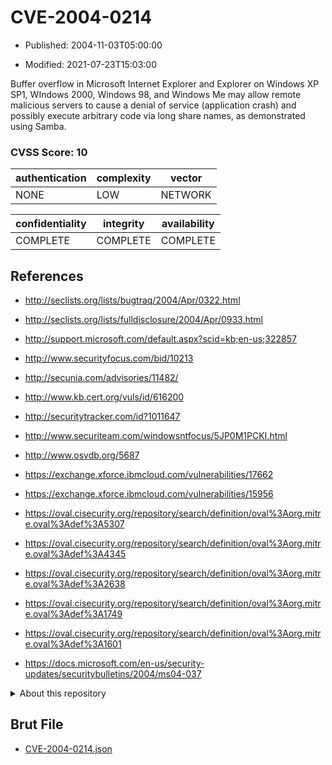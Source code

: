 # CVE-2004-0214

- Published: 2004-11-03T05:00:00

- Modified: 2021-07-23T15:03:00

Buffer overflow in Microsoft Internet Explorer and Explorer on Windows XP SP1, WIndows 2000, Windows 98, and Windows Me may allow remote malicious servers to cause a denial of service (application crash) and possibly execute arbitrary code via long share names, as demonstrated using Samba.

### CVSS Score: **10**

| authentication | complexity | vector |
| --- | --- | --- |
| NONE | LOW | NETWORK |

| confidentiality | integrity | availability |
| --- | --- | --- |
| COMPLETE | COMPLETE | COMPLETE |

## References

* http://seclists.org/lists/bugtraq/2004/Apr/0322.html

* http://seclists.org/lists/fulldisclosure/2004/Apr/0933.html

* http://support.microsoft.com/default.aspx?scid=kb;en-us;322857

* http://www.securityfocus.com/bid/10213

* http://secunia.com/advisories/11482/

* http://www.kb.cert.org/vuls/id/616200

* http://securitytracker.com/id?1011647

* http://www.securiteam.com/windowsntfocus/5JP0M1PCKI.html

* http://www.osvdb.org/5687

* https://exchange.xforce.ibmcloud.com/vulnerabilities/17662

* https://exchange.xforce.ibmcloud.com/vulnerabilities/15956

* https://oval.cisecurity.org/repository/search/definition/oval%3Aorg.mitre.oval%3Adef%3A5307

* https://oval.cisecurity.org/repository/search/definition/oval%3Aorg.mitre.oval%3Adef%3A4345

* https://oval.cisecurity.org/repository/search/definition/oval%3Aorg.mitre.oval%3Adef%3A2638

* https://oval.cisecurity.org/repository/search/definition/oval%3Aorg.mitre.oval%3Adef%3A1749

* https://oval.cisecurity.org/repository/search/definition/oval%3Aorg.mitre.oval%3Adef%3A1601

* https://docs.microsoft.com/en-us/security-updates/securitybulletins/2004/ms04-037

<details>
<summary>About this repository</summary> 

  This repository is part of the project [Live Hack CVE](https://github.com/Live-Hack-CVE). Main website can be found [www.live-hack.org](https://www.live-hack.org) 
  
  Made by [Sn0wAlice](https://github.com/Sn0wAlice) for the people that care about security and need to have a feed of the latest CVEs. Hope you enjoy it, don't forget to star the repo and follow me on [Twitter](https://twitter.com/Sn0wAlice) and [Github](https://github.com/Sn0wAlice). And that is my [personnal website](https://www.alice-snow.me/)

  - [Home Page](https://github.com/Live-Hack-CVE)
  - [Framework](https://github.com/Live-Hack-CVE/cve-framework)
  - [CVE database](https://github.com/Live-Hack-CVE/full_database)
  - [Changelog](https://github.com/Live-Hack-CVE/Changelog)
</details>

## Brut File

* [CVE-2004-0214.json](https://raw.githubusercontent.com/Live-Hack-CVE/full_database/main/cves/2004/CVE-2004-0214.json)

